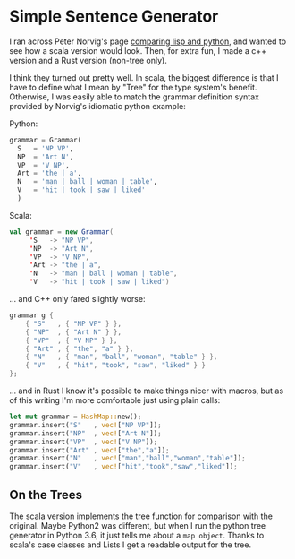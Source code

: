 # Simple Sentence Generator

I ran across Peter Norvig's page [comparing lisp and python][1],
and wanted to see how a scala version would look.  Then, for extra
fun, I made a c++ version and a Rust version (non-tree only).

I think they turned out
pretty well.  In scala, the biggest difference is that I have to define
what I mean by "Tree" for the type system's benefit.  Otherwise,
I was easily able to match the grammar definition syntax
provided by Norvig's idiomatic python example:

Python:

```python
grammar = Grammar(
  S   = 'NP VP',
  NP  = 'Art N',
  VP  = 'V NP',
  Art = 'the | a',
  N   = 'man | ball | woman | table',
  V   = 'hit | took | saw | liked'
  )
```
Scala:

```scala
val grammar = new Grammar(
     'S   -> "NP VP",
     'NP  -> "Art N",
     'VP  -> "V NP",
     'Art -> "the | a",
     'N   -> "man | ball | woman | table",
     'V   -> "hit | took | saw | liked")
```

... and C++ only fared slightly worse:

```cpp
grammar g {
    { "S"   , { "NP VP" } },
    { "NP"  , { "Art N" } },
    { "VP"  , { "V NP" } },
    { "Art" , { "the", "a" } },
    { "N"   , { "man", "ball", "woman", "table" } },
    { "V"   , { "hit", "took", "saw", "liked" } }
};
```

... and in Rust I know it's possible to make things nicer
with macros, but as of this writing I'm more comfortable just
using plain calls:

```rust
let mut grammar = HashMap::new();
grammar.insert("S"   , vec!["NP VP"]);
grammar.insert("NP"  , vec!["Art N"]);
grammar.insert("VP"  , vec!["V NP"]);
grammar.insert("Art" , vec!["the","a"]);
grammar.insert("N"   , vec!["man","ball","woman","table"]);
grammar.insert("V"   , vec!["hit","took","saw","liked"]);
```

## On the Trees

The scala version implements the tree function for comparison
with the original. Maybe Python2 was different, but when I run
the python tree generator in Python 3.6, it just tells me
about a `map object`.  Thanks to scala's case classes and
Lists I get a readable output for the tree.

[1]: http://norvig.com/python-lisp.html
